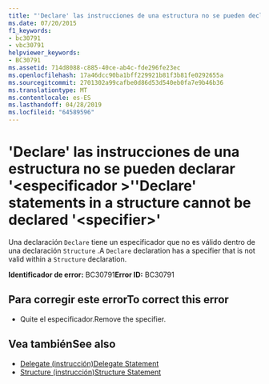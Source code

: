```yaml
---
title: "'Declare' las instrucciones de una estructura no se pueden declarar '<specifier>'"
ms.date: 07/20/2015
f1_keywords:
- bc30791
- vbc30791
helpviewer_keywords:
- BC30791
ms.assetid: 714d8088-c885-40ce-ab4c-fde296fe23ec
ms.openlocfilehash: 17a46dcc90ba1bff229921b81f3b81fe0292655a
ms.sourcegitcommit: 2701302a99cafbe0d86d53d540eb0fa7e9b46b36
ms.translationtype: MT
ms.contentlocale: es-ES
ms.lasthandoff: 04/28/2019
ms.locfileid: "64589596"
---
```

# <a name="declare-statements-in-a-structure-cannot-be-declared-specifier"></a><span data-ttu-id="a0d78-102">'Declare' las instrucciones de una estructura no se pueden declarar '\<especificador >'</span><span class="sxs-lookup"><span data-stu-id="a0d78-102">'Declare' statements in a structure cannot be declared '\<specifier>'</span></span>
<span data-ttu-id="a0d78-103">Una declaración `Declare` tiene un especificador que no es válido dentro de una declaración `Structure` .</span><span class="sxs-lookup"><span data-stu-id="a0d78-103">A `Declare` declaration has a specifier that is not valid within a `Structure` declaration.</span></span>  
  
 <span data-ttu-id="a0d78-104">**Identificador de error:** BC30791</span><span class="sxs-lookup"><span data-stu-id="a0d78-104">**Error ID:** BC30791</span></span>  
  
## <a name="to-correct-this-error"></a><span data-ttu-id="a0d78-105">Para corregir este error</span><span class="sxs-lookup"><span data-stu-id="a0d78-105">To correct this error</span></span>  
  
- <span data-ttu-id="a0d78-106">Quite el especificador.</span><span class="sxs-lookup"><span data-stu-id="a0d78-106">Remove the specifier.</span></span>  
  
## <a name="see-also"></a><span data-ttu-id="a0d78-107">Vea también</span><span class="sxs-lookup"><span data-stu-id="a0d78-107">See also</span></span>

- [<span data-ttu-id="a0d78-108">Delegate (instrucción)</span><span class="sxs-lookup"><span data-stu-id="a0d78-108">Delegate Statement</span></span>](../../visual-basic/language-reference/statements/delegate-statement.md)
- [<span data-ttu-id="a0d78-109">Structure (instrucción)</span><span class="sxs-lookup"><span data-stu-id="a0d78-109">Structure Statement</span></span>](../../visual-basic/language-reference/statements/structure-statement.md)
